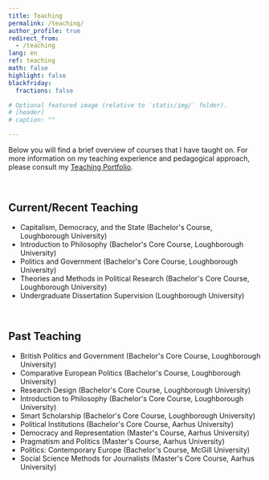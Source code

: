 ```yaml
---
title: Teaching
permalink: /teaching/
author_profile: true
redirect_from:
  - /teaching
lang: en
ref: teaching
math: false
highlight: false
blackfriday:
  fractions: false

# Optional featured image (relative to `static/img/` folder).
# [header]
# caption: ""

---
```


Below you will find a brief overview of courses that I have taught on. For more information on my teaching experience and pedagogical approach, please consult my [Teaching Portfolio](https://anthonykevins.github.io/files/Teaching_Portfolio.pdf).

&nbsp;

## Current/Recent Teaching

- Capitalism, Democracy, and the State (Bachelor's Course, Loughborough University)
- Introduction to Philosophy (Bachelor's Core Course, Loughborough University)
- Politics and Government (Bachelor's Core Course, Loughborough University)
- Theories and Methods in Political Research (Bachelor's Core Course, Loughborough University)
- Undergraduate Dissertation Supervision (Loughborough University)

&nbsp;

## Past Teaching 

- British Politics and Government (Bachelor's Core Course, Loughborough University)
- Comparative European Politics (Bachelor's Course, Loughborough University)
- Research Design (Bachelor's Core Course, Loughborough University)
- Introduction to Philosophy (Bachelor's Core Course, Loughborough University)
- Smart Scholarship (Bachelor's Core Course, Loughborough University)
- Political Institutions (Bachelor's Core Course, Aarhus University)
- Democracy and Representation (Master's Course, Aarhus University)
- Pragmatism and Politics (Master's Course, Aarhus University)
- Politics: Contemporary Europe (Bachelor's Course, McGill University)
- Social Science Methods for Journalists (Master's Core Course, Aarhus University)

